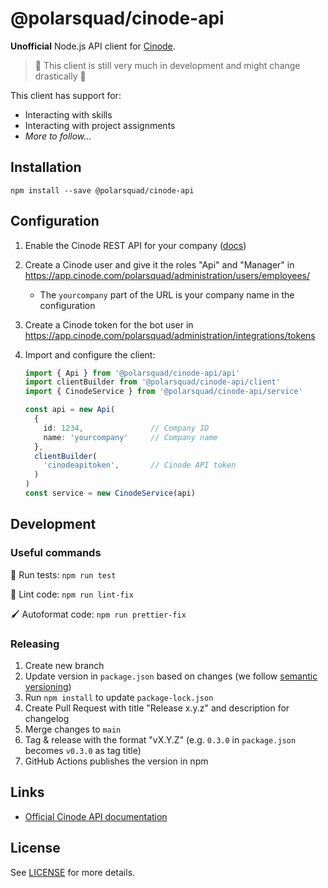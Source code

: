 # @polarsquad/cinode-api

**Unofficial** Node.js API client for [Cinode](https://cinode.com).

> 🚧 This client is still very much in development and might change drastically 🚧

This client has support for:

- Interacting with skills
- Interacting with project assignments
- _More to follow..._

## Installation

`npm install --save @polarsquad/cinode-api`

## Configuration

1. Enable the Cinode REST API for your company ([docs](https://support.cinode.com/en/articles/3994666-cinode-rest-api))
1. Create a Cinode user and give it the roles "Api" and "Manager" in <https://app.cinode.com/polarsquad/administration/users/employees/>
    - The `yourcompany` part of the URL is your company name in the configuration
1. Create a Cinode token for the bot user in <https://app.cinode.com/polarsquad/administration/integrations/tokens>
1. Import and configure the client:

    ```typescript
    import { Api } from '@polarsquad/cinode-api/api'
    import clientBuilder from '@polarsquad/cinode-api/client'
    import { CinodeService } from '@polarsquad/cinode-api/service'

    const api = new Api(
      {
        id: 1234,               // Company ID
        name: 'yourcompany'     // Company name
      },
      clientBuilder(
        'cinodeapitoken',       // Cinode API token
      )
    )
    const service = new CinodeService(api)
    ```

## Development

### Useful commands

🚀 Run tests: `npm run test`

🔧 Lint code: `npm run lint-fix`

🖌️ Autoformat code: `npm run prettier-fix`

### Releasing

1. Create new branch
1. Update version in `package.json` based on changes (we follow [semantic versioning](https://semver.org/))
1. Run `npm install` to update `package-lock.json`
1. Create Pull Request with title "Release x.y.z" and description for changelog
1. Merge changes to `main`
1. Tag & release with the format "vX.Y.Z" (e.g. `0.3.0` in `package.json` becomes `v0.3.0` as tag title)
1. GitHub Actions publishes the version in npm

## Links

- [Official Cinode API documentation](https://api.cinode.app/docs/index.html)

## License

See [LICENSE](./LICENSE) for more details.
